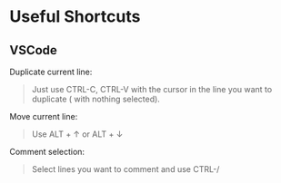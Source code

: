 # Useful Shortcuts


## VSCode

Duplicate current line:

>Just use CTRL-C, CTRL-V with the cursor in the line you want to duplicate ( with nothing selected).

Move current line:

>Use ALT + ↑ or ALT + ↓

Comment selection:

> Select lines you want to comment and use CTRL-/
